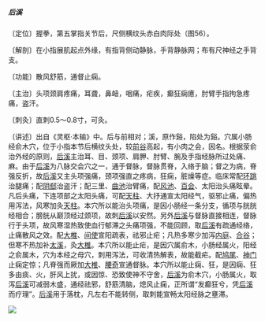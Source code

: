 ##### 后溪

〔定位〕握拳，第五掌指关节后，尺侧横纹头赤白肉际处（图56）。

〔解剖〕在小指展肌起点外缘，有指背侧动静脉，手背静脉网；布有尺神经之手背支。

〔功能〕散风舒筋，通督止痫。

〔主治〕头项颈肩疼痛，耳聋，鼻衄，咽痛，疟疾，癫狂痫癔，肘臂手指拘急疼痛，盗汗。

〔刺灸〕直刺0.5～0.8寸，可灸。

〔讲述〕出自《灵枢·本输》中。后与前相对；溪，原作谿，陷处为谿。穴属小肠经俞木穴，位于小指本节后横纹头处，较[前谷](https://www.gmzyjc.com/read/zjs/zjs3.1.4-6-0.0.3.3.2.md)高起，有小肉之会，因名。根据荥俞治外经的原则，[后溪](https://www.gmzyjc.com/read/zjs/zjs3.1.4-6-0.0.3.3.3.md)主治耳、目、颈项、肩胛、肘臂、腕及手指经脉所过处痛、麻。由于[后溪](https://www.gmzyjc.com/read/zjs/zjs3.1.4-6-0.0.3.3.3.md)为八脉交会穴之一，通于督脉，督脉贯脊，入络于脑；督之为病，脊强反折，故[后溪](https://www.gmzyjc.com/read/zjs/zjs3.1.4-6-0.0.3.3.3.md)又主头项强痛，颈项强直之疼病，狂痫，脏燥等症。临床常配[环跳](https://www.gmzyjc.com/read/zjs/zjs3.1.9-12-0.0.3.3.30.md)治腿痛；配[阴郄](https://www.gmzyjc.com/read/zjs/zjs3.1.4-6-0.0.2.3.6.md)治盗汗；配三里、[曲池](https://www.gmzyjc.com/read/zjs/zjs3.1.1-3-0.1.2.3.11.md)治臂痛，配[风池](https://www.gmzyjc.com/read/zjs/zjs3.1.9-12-0.0.3.3.20.md)、[百会](https://www.gmzyjc.com/read/zjs/zjs3.2.2-0.0.1.3.20.md)、太阳治头痛眩晕。凡后头痛，下连项部之太阳头痛，可配[天柱](https://www.gmzyjc.com/read/zjs/zjs3.1.7-8-0.0.1.3.10.md)、大抒通宣太阳经气，驱邪止痛，偏热用泻法，风寒加灸[天柱](https://www.gmzyjc.com/read/zjs/zjs3.1.7-8-0.0.1.3.10.md)。本穴所以能治头项痛，是因小肠经一条分支，循项与胱胱经相合；膀胱从巅顶经过颈项，故刺[后溪](https://www.gmzyjc.com/read/zjs/zjs3.1.4-6-0.0.3.3.3.md)以安然。另外[后溪](https://www.gmzyjc.com/read/zjs/zjs3.1.4-6-0.0.3.3.3.md)与督脉直接相连，督脉行于头项，故风寒湿热致使血行郁滞之头痛项强，不能回顾，取[后溪](https://www.gmzyjc.com/read/zjs/zjs3.1.4-6-0.0.3.3.3.md)有疏通经络，止痛散风之效。配[大椎](https://www.gmzyjc.com/read/zjs/zjs3.2.2-0.0.1.3.14.md)、[间使](https://www.gmzyjc.com/read/zjs/zjs3.1.9-12-0.0.1.3.5.md)宣阳疏表，祛邪止疟；凡热多寒少加泻[内庭](https://www.gmzyjc.com/read/zjs/zjs3.1.1-3-0.1.3.3.44.md)、[合谷](https://www.gmzyjc.com/read/zjs/zjs3.1.1-3-0.1.2.3.4.md)；但寒不热加补[太溪](https://www.gmzyjc.com/read/zjs/zjs3.1.7-8-0.0.2.3.3.md)，灸[大椎](https://www.gmzyjc.com/read/zjs/zjs3.2.2-0.0.1.3.14.md)。本穴所以能止疟，是因穴属俞木，小肠经属火，阳经之俞属木，穴为本经之母穴，刺用泻法，可收清热解表，故能截疟。配[鸠尾](https://www.gmzyjc.com/read/zjs/zjs3.2.1-0.1.1.3.14.md)、[神门](https://www.gmzyjc.com/read/zjs/zjs3.1.4-6-0.0.2.3.7.md)止痫定惊；凡脊强而厥加[大椎](https://www.gmzyjc.com/read/zjs/zjs3.2.2-0.0.1.3.14.md)、[腰奇](https://www.gmzyjc.com/read/zjs/zjs3.4-0.1.2.8.0.md)宣通督脉。本穴所以能止痫、狂，是因痫、狂多由痰、火，肝风上扰，或因惊、恐致使神不守舍，[后溪](https://www.gmzyjc.com/read/zjs/zjs3.1.4-6-0.0.3.3.3.md)为俞木穴，小肠属火，取泻[后溪](https://www.gmzyjc.com/read/zjs/zjs3.1.4-6-0.0.3.3.3.md)可减弱木盛，通经祛邪，舒筋清脑，熄风止痫，正所谓“发癫狂兮，凭[后溪](https://www.gmzyjc.com/read/zjs/zjs3.1.4-6-0.0.3.3.3.md)而疗理”。[后溪](https://www.gmzyjc.com/read/zjs/zjs3.1.4-6-0.0.3.3.3.md)用于落枕，凡左右不能转侧，取刺能宣畅太阳经脉之壅滞。

![](img/图56.jpg)
